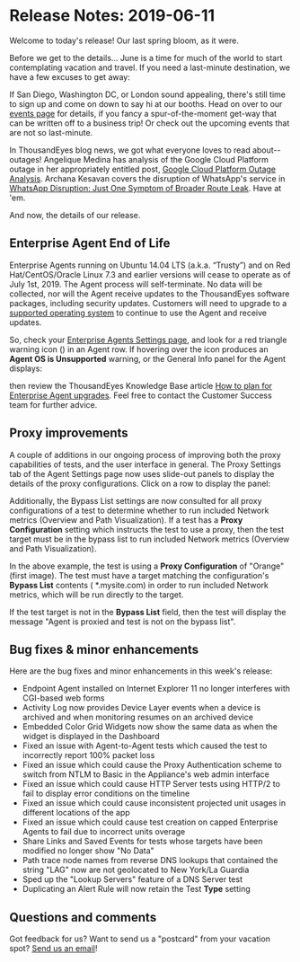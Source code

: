 # Release Notes: 2019-06-11

Welcome to today's release! Our last spring bloom, as it were.

Before we get to the details... June is a time for much of the world to start contemplating vacation and travel. If you need a last-minute destination, we have a few excuses to get away:

If San Diego, Washington DC, or London sound appealing, there's still time to sign up and come on down to say hi at our booths. Head on over to our [events page](https://www.thousandeyes.com/events) for details, if you fancy a spur-of-the-moment get-way that can be written off to a business trip! Or check out the upcoming events that are not so last-minute.

In ThousandEyes blog news, we got what everyone loves to read about--outages! Angelique Medina has analysis of the Google Cloud Platform outage in her appropriately entitled post, [Google Cloud Platform Outage Analysis](https://blog.thousandeyes.com/google-cloud-platform-outage-analysis/). Archana Kesavan covers the disruption of WhatsApp's service in [WhatsApp Disruption: Just One Symptom of Broader Route Leak](https://blog.thousandeyes.com/whatsapp-disruption-just-one-symptom-of-broader-route-leak/). Have at 'em.

And now, the details of our release.

## Enterprise Agent End of Life

Enterprise Agents running on Ubuntu 14.04 LTS \(a.k.a. “Trusty”\) and on Red Hat/CentOS/Oracle Linux 7.3 and earlier versions will cease to operate as of July 1st, 2019. The Agent process will self-terminate. No data will be collected, nor will the Agent receive updates to the ThousandEyes software packages, including security updates. Customers will need to upgrade to a [supported operating system](https://success.thousandeyes.com/PublicArticlePage?articleIdParam=kA0E0000000CmnoKAC) to continue to use the Agent and receive updates.

So, check your [Enterprise Agents Settings page](https://app.thousandeyes.com/settings/agents/enterprise/?section=agents), and look for a red triangle warning icon \(\) in an Agent row. If hovering over the icon produces an **Agent OS is Unsupported** warning, or the General Info panel for the Agent displays:

then review the ThousandEyes Knowledge Base article [How to plan for Enterprise Agent upgrades](https://success.thousandeyes.com/PublicArticlePage?articleIdParam=kA02R000000Q52FSAS_How-to-plan-for-Enterprise-Agent-Upgrades). Feel free to contact the Customer Success team for further advice.

## Proxy improvements

A couple of additions in our ongoing process of improving both the proxy capabilities of tests, and the user interface in general. The Proxy Settings tab of the Agent Settings page now uses slide-out panels to display the details of the proxy configurations. Click on a row to display the panel:

Additionally, the Bypass List settings are now consulted for all proxy configurations of a test to determine whether to run included Network metrics \(Overview and Path Visualization\). If a test has a **Proxy Configuration** setting which instructs the test to use a proxy, then the test target must be in the bypass list to run included Network metrics \(Overview and Path Visualization\).

In the above example, the test is using a **Proxy Configuration** of "Orange" \(first image\). The test must have a target matching the configuration's **Bypass List** contents \( \*.mysite.com\) in order to run included Network metrics, which will be run directly to the target.

If the test target is not in the **Bypass List** field, then the test will display the message "Agent is proxied and test is not on the bypass list".

## Bug fixes & minor enhancements

Here are the bug fixes and minor enhancements in this week's release:

* Endpoint Agent installed on Internet Explorer 11 no longer interferes with CGI-based web forms
* Activity Log now provides  Device Layer events when a device is archived and when monitoring resumes on an archived device
* Embedded Color Grid Widgets now show the same data as when the widget is displayed in the Dashboard
* Fixed an issue with Agent-to-Agent tests which caused the test to incorrectly report 100% packet loss
* Fixed an issue which could cause the Proxy Authentication scheme to switch from NTLM to Basic in the Appliance's web admin interface
* Fixed an issue which could cause HTTP Server tests using HTTP/2 to fail to display error conditions on the timeline
* Fixed an issue which could cause inconsistent projected unit usages in different locations of the app
* Fixed an issue which could cause test creation on capped Enterprise Agents to fail due to incorrect units overage
* Share Links and Saved Events for tests whose targets have been modified no longer show "No Data"
* Path trace node names from reverse DNS lookups that contained the string "LAG" now are not geolocated to New York/La Guardia
* Sped up the "Lookup Servers" feature of a DNS Server test
* Duplicating an Alert Rule will now retain the Test **Type** setting

## Questions and comments

Got feedback for us? Want to send us a "postcard" from your vacation spot? [Send us an email](mailto:support@thousandeyes.com?subject=2019-06-11+Release+Update)!


